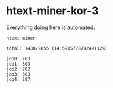 # htext-miner-kor-3

Everything doing here is automated.

```
htext-miner

total: 1438/9855 (14.591577879249112%)

job0: 263
job1: 303
job2: 282
job3: 303
job4: 287
```